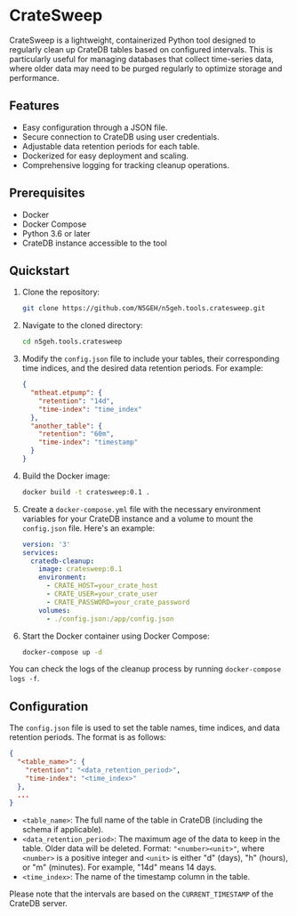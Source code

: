 # CrateSweep

CrateSweep is a lightweight, containerized Python tool designed to regularly clean up CrateDB tables based on configured intervals. This is particularly useful for managing databases that collect time-series data, where older data may need to be purged regularly to optimize storage and performance.

## Features

- Easy configuration through a JSON file.
- Secure connection to CrateDB using user credentials.
- Adjustable data retention periods for each table.
- Dockerized for easy deployment and scaling.
- Comprehensive logging for tracking cleanup operations.

## Prerequisites

- Docker
- Docker Compose
- Python 3.6 or later
- CrateDB instance accessible to the tool

## Quickstart

1. Clone the repository:

    ```bash
    git clone https://github.com/N5GEH/n5geh.tools.cratesweep.git
    ```

2. Navigate to the cloned directory:

    ```bash
    cd n5geh.tools.cratesweep
    ```

3. Modify the `config.json` file to include your tables, their corresponding time indices, and the desired data retention periods. For example:

    ```json
    {
      "mtheat.etpump": {
        "retention": "14d",
        "time-index": "time_index"
      },
      "another_table": {
        "retention": "60m",
        "time-index": "timestamp"
      }
    }
    ```

4. Build the Docker image:

    ```bash
    docker build -t cratesweep:0.1 .
    ```

5. Create a `docker-compose.yml` file with the necessary environment variables for your CrateDB instance and a volume to mount the `config.json` file. Here's an example:

    ```yaml
    version: '3'
    services:
      cratedb-cleanup:
        image: cratesweep:0.1
        environment:
          - CRATE_HOST=your_crate_host
          - CRATE_USER=your_crate_user
          - CRATE_PASSWORD=your_crate_password
        volumes:
          - ./config.json:/app/config.json
    ```

6. Start the Docker container using Docker Compose:

    ```bash
    docker-compose up -d
    ```

You can check the logs of the cleanup process by running `docker-compose logs -f`.

## Configuration

The `config.json` file is used to set the table names, time indices, and data retention periods. The format is as follows:

```json
{
  "<table_name>": {
    "retention": "<data_retention_period>",
    "time-index": "<time_index>"
  },
  ...
}
```

- `<table_name>`: The full name of the table in CrateDB (including the schema if applicable).
- `<data_retention_period>`: The maximum age of the data to keep in the table. Older data will be deleted. Format: `"<number><unit>"`, where `<number>` is a positive integer and `<unit>` is either "d" (days), "h" (hours), or "m" (minutes). For example, "14d" means 14 days.
- `<time_index>`: The name of the timestamp column in the table.

Please note that the intervals are based on the `CURRENT_TIMESTAMP` of the CrateDB server.
